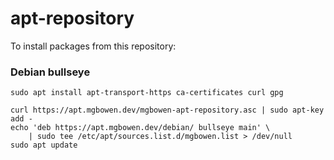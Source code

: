 # apt-repository

To install packages from this repository:

### Debian bullseye

```
sudo apt install apt-transport-https ca-certificates curl gpg

curl https://apt.mgbowen.dev/mgbowen-apt-repository.asc | sudo apt-key add -
echo 'deb https://apt.mgbowen.dev/debian/ bullseye main' \
    | sudo tee /etc/apt/sources.list.d/mgbowen.list > /dev/null
sudo apt update
```
